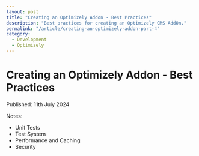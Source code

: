 ```yaml
---
layout: post
title: "Creating an Optimizely Addon - Best Practices"
description: "Best practices for creating an Optimizely CMS AddOn."
permalink: "/article/creating-an-optimizely-addon-part-4"
category:
  - Development
  - Optimizely
---
```


# Creating an Optimizely Addon - Best Practices

Published: 11th July 2024

Notes:

- Unit Tests
- Test System
- Performance and Caching
- Security
